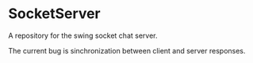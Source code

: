 SocketServer
============

A repository for the swing socket chat server.

The current bug is sinchronization between client and server responses.
